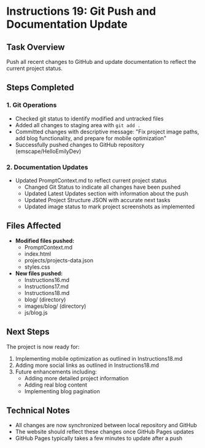 # Instructions 19: Git Push and Documentation Update

## Task Overview
Push all recent changes to GitHub and update documentation to reflect the current project status.

## Steps Completed

### 1. Git Operations
- Checked git status to identify modified and untracked files
- Added all changes to staging area with `git add .`
- Committed changes with descriptive message: "Fix project image paths, add blog functionality, and prepare for mobile optimization"
- Successfully pushed changes to GitHub repository (emscape/HelloEmilyDev)

### 2. Documentation Updates
- Updated PromptContext.md to reflect current project status
  - Changed Git Status to indicate all changes have been pushed
  - Updated Latest Updates section with information about the push
  - Updated Project Structure JSON with accurate next tasks
  - Updated image status to mark project screenshots as implemented

## Files Affected
- **Modified files pushed:**
  - PromptContext.md
  - index.html
  - projects/projects-data.json
  - styles.css
- **New files pushed:**
  - Instructions16.md
  - Instructions17.md
  - Instructions18.md
  - blog/ (directory)
  - images/blog/ (directory)
  - js/blog.js

## Next Steps
The project is now ready for:
1. Implementing mobile optimization as outlined in Instructions18.md
2. Adding more social links as outlined in Instructions18.md
3. Future enhancements including:
   - Adding more detailed project information
   - Adding real blog content
   - Implementing blog pagination

## Technical Notes
- All changes are now synchronized between local repository and GitHub
- The website should reflect these changes once GitHub Pages updates
- GitHub Pages typically takes a few minutes to update after a push